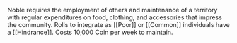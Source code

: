 Noble requires the employment of others and maintenance of a territory with regular expenditures on food, clothing, and accessories that impress the community. Rolls to integrate as [[Poor]] or [[Common]] individuals have a [[Hindrance]]. Costs 10,000 Coin per week to maintain.